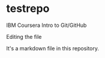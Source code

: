 # testrepo

IBM Coursera Intro to Git/GitHub

Editing the file

It's a markdown file in this repository.
